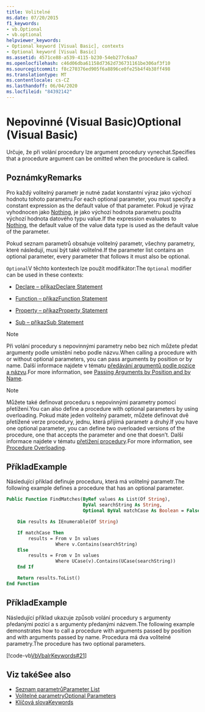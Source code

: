 ```yaml
---
title: Volitelné
ms.date: 07/20/2015
f1_keywords:
- vb.Optional
- vb.optional
helpviewer_keywords:
- Optional keyword [Visual Basic], contexts
- Optional keyword [Visual Basic]
ms.assetid: 4571ce88-a539-4115-b230-54eb277c6aa7
ms.openlocfilehash: c46d06dba61158d7362d736731161be306af3f10
ms.sourcegitcommit: f8c270376ed905f6a8896ce0fe25b4f4b38ff498
ms.translationtype: MT
ms.contentlocale: cs-CZ
ms.lasthandoff: 06/04/2020
ms.locfileid: "84392142"
---
```

# <a name="optional-visual-basic"></a><span data-ttu-id="9e03e-102">Nepovinné (Visual Basic)</span><span class="sxs-lookup"><span data-stu-id="9e03e-102">Optional (Visual Basic)</span></span>

<span data-ttu-id="9e03e-103">Určuje, že při volání procedury lze argument procedury vynechat.</span><span class="sxs-lookup"><span data-stu-id="9e03e-103">Specifies that a procedure argument can be omitted when the procedure is called.</span></span>

## <a name="remarks"></a><span data-ttu-id="9e03e-104">Poznámky</span><span class="sxs-lookup"><span data-stu-id="9e03e-104">Remarks</span></span>

<span data-ttu-id="9e03e-105">Pro každý volitelný parametr je nutné zadat konstantní výraz jako výchozí hodnotu tohoto parametru.</span><span class="sxs-lookup"><span data-stu-id="9e03e-105">For each optional parameter, you must specify a constant expression as the default value of that parameter.</span></span> <span data-ttu-id="9e03e-106">Pokud je výraz vyhodnocen jako [Nothing](../nothing.md), je jako výchozí hodnota parametru použita výchozí hodnota datového typu value.</span><span class="sxs-lookup"><span data-stu-id="9e03e-106">If the expression evaluates to [Nothing](../nothing.md), the default value of the value data type is used as the default value of the parameter.</span></span>

<span data-ttu-id="9e03e-107">Pokud seznam parametrů obsahuje volitelný parametr, všechny parametry, které následují, musí být také volitelné.</span><span class="sxs-lookup"><span data-stu-id="9e03e-107">If the parameter list contains an optional parameter, every parameter that follows it must also be optional.</span></span>

<span data-ttu-id="9e03e-108">`Optional`V těchto kontextech lze použít modifikátor:</span><span class="sxs-lookup"><span data-stu-id="9e03e-108">The `Optional` modifier can be used in these contexts:</span></span>

- [<span data-ttu-id="9e03e-109">Declare – příkaz</span><span class="sxs-lookup"><span data-stu-id="9e03e-109">Declare Statement</span></span>](../statements/declare-statement.md)

- [<span data-ttu-id="9e03e-110">Function – příkaz</span><span class="sxs-lookup"><span data-stu-id="9e03e-110">Function Statement</span></span>](../statements/function-statement.md)

- [<span data-ttu-id="9e03e-111">Property – příkaz</span><span class="sxs-lookup"><span data-stu-id="9e03e-111">Property Statement</span></span>](../statements/property-statement.md)

- [<span data-ttu-id="9e03e-112">Sub – příkaz</span><span class="sxs-lookup"><span data-stu-id="9e03e-112">Sub Statement</span></span>](../statements/sub-statement.md)

> [!NOTE]
> <span data-ttu-id="9e03e-113">Při volání procedury s nepovinnými parametry nebo bez nich můžete předat argumenty podle umístění nebo podle názvu.</span><span class="sxs-lookup"><span data-stu-id="9e03e-113">When calling a procedure with or without optional parameters, you can pass arguments by position or by name.</span></span> <span data-ttu-id="9e03e-114">Další informace najdete v tématu [předávání argumentů podle pozice a názvu](../../programming-guide/language-features/procedures/passing-arguments-by-position-and-by-name.md).</span><span class="sxs-lookup"><span data-stu-id="9e03e-114">For more information, see [Passing Arguments by Position and by Name](../../programming-guide/language-features/procedures/passing-arguments-by-position-and-by-name.md).</span></span>

> [!NOTE]
> <span data-ttu-id="9e03e-115">Můžete také definovat proceduru s nepovinnými parametry pomocí přetížení.</span><span class="sxs-lookup"><span data-stu-id="9e03e-115">You can also define a procedure with optional parameters by using overloading.</span></span> <span data-ttu-id="9e03e-116">Pokud máte jeden volitelný parametr, můžete definovat dvě přetížené verze procedury, jednu, která přijímá parametr a druhý.</span><span class="sxs-lookup"><span data-stu-id="9e03e-116">If you have one optional parameter, you can define two overloaded versions of the procedure, one that accepts the parameter and one that doesn’t.</span></span> <span data-ttu-id="9e03e-117">Další informace najdete v tématu [přetížení procedury](../../programming-guide/language-features/procedures/procedure-overloading.md).</span><span class="sxs-lookup"><span data-stu-id="9e03e-117">For more information, see [Procedure Overloading](../../programming-guide/language-features/procedures/procedure-overloading.md).</span></span>

## <a name="example"></a><span data-ttu-id="9e03e-118">Příklad</span><span class="sxs-lookup"><span data-stu-id="9e03e-118">Example</span></span>

<span data-ttu-id="9e03e-119">Následující příklad definuje proceduru, která má volitelný parametr.</span><span class="sxs-lookup"><span data-stu-id="9e03e-119">The following example defines a procedure that has an optional parameter.</span></span>

```vb
Public Function FindMatches(ByRef values As List(Of String),
                            ByVal searchString As String,
                            Optional ByVal matchCase As Boolean = False) As List(Of String)

    Dim results As IEnumerable(Of String)

    If matchCase Then
        results = From v In values
                  Where v.Contains(searchString)
    Else
        results = From v In values
                  Where UCase(v).Contains(UCase(searchString))
    End If

    Return results.ToList()
End Function
```

## <a name="example"></a><span data-ttu-id="9e03e-120">Příklad</span><span class="sxs-lookup"><span data-stu-id="9e03e-120">Example</span></span>

<span data-ttu-id="9e03e-121">Následující příklad ukazuje způsob volání procedury s argumenty předanými pozicí a s argumenty předanými názvem.</span><span class="sxs-lookup"><span data-stu-id="9e03e-121">The following example demonstrates how to call a procedure with arguments passed by position and with arguments passed by name.</span></span> <span data-ttu-id="9e03e-122">Procedura má dva volitelné parametry.</span><span class="sxs-lookup"><span data-stu-id="9e03e-122">The procedure has two optional parameters.</span></span>

[!code-vb[VbVbalrKeywords#21](~/samples/snippets/visualbasic/VS_Snippets_VBCSharp/VbVbalrKeywords/VB/class8.vb#21)]

## <a name="see-also"></a><span data-ttu-id="9e03e-123">Viz také</span><span class="sxs-lookup"><span data-stu-id="9e03e-123">See also</span></span>

- [<span data-ttu-id="9e03e-124">Seznam parametrů</span><span class="sxs-lookup"><span data-stu-id="9e03e-124">Parameter List</span></span>](../statements/parameter-list.md)
- [<span data-ttu-id="9e03e-125">Volitelné parametry</span><span class="sxs-lookup"><span data-stu-id="9e03e-125">Optional Parameters</span></span>](../../programming-guide/language-features/procedures/optional-parameters.md)
- [<span data-ttu-id="9e03e-126">Klíčová slova</span><span class="sxs-lookup"><span data-stu-id="9e03e-126">Keywords</span></span>](../keywords/index.md)
